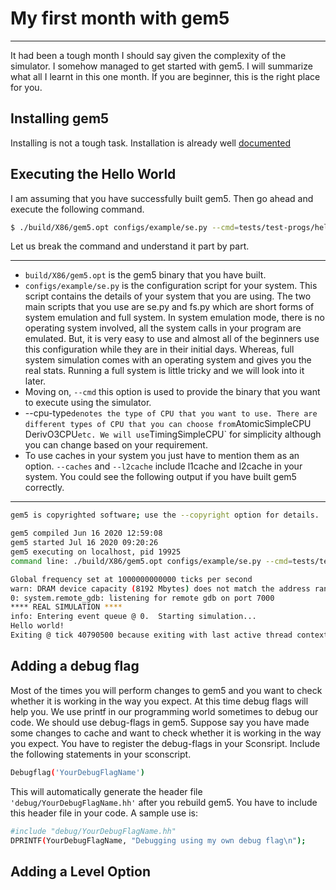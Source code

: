 # My first month with gem5
* * *
It had been a tough month I should say given the complexity of the simulator. I somehow managed to get started with gem5. I will summarize what all I learnt in this one month. If you are beginner, this is the right place for you.

## Installing gem5
Installing is not a tough task. Installation is already well [documented](https://www.gem5.org/documentation/learning_gem5/part1/building/)

## Executing the Hello World
I am assuming that you have successfully built gem5. Then go ahead and execute the following command.
```bash
$ ./build/X86/gem5.opt configs/example/se.py --cmd=tests/test-progs/hello/bin/x86/linux/hello --cpu-type=TimingSimpleCPU --caches --l2cache
```
Let us break the command and understand it part by part.
* * *
* `build/X86/gem5.opt` is the gem5 binary that you have built.
* `configs/example/se.py` is the configuration script for your system. This script contains the details of your system that you are using. The two main scripts that you use are se.py and fs.py which are short forms of system emulation and full system. In system emulation mode, there is no operating system involved, all the system calls in your program are emulated. But, it is very easy to use and almost all of the beginners use this configuration while they are in their initial days. Whereas, full system simulation comes with an operating system and gives you the real stats. Running a full system is little tricky and we will look into it later.
* Moving on, `--cmd` this option is used to provide the binary that you want to execute using the simulator. 
* --cpu-type` denotes the type of CPU that you want to use. There are different types of CPU that you can choose from `AtomicSimpleCPU` `DerivO3CPU` etc. We will use `TimingSimpleCPU` for simplicity although you can change based on your requirement.
* To use caches in your system you just have to mention them as an option. `--caches` and `--l2cache` include l1cache and l2cache in your system. You could see the following output if you have built gem5 correctly.
* * *

```bash
gem5 is copyrighted software; use the --copyright option for details.

gem5 compiled Jun 16 2020 12:59:08
gem5 started Jul 16 2020 09:20:26
gem5 executing on localhost, pid 19925
command line: ./build/X86/gem5.opt configs/example/se.py --cmd=tests/test-progs/hello/bin/x86/linux/hello --cpu-type=TimingSimpleCPU --caches --l2cache

Global frequency set at 1000000000000 ticks per second
warn: DRAM device capacity (8192 Mbytes) does not match the address range assigned (512 Mbytes)
0: system.remote_gdb: listening for remote gdb on port 7000
**** REAL SIMULATION ****
info: Entering event queue @ 0.  Starting simulation...
Hello world!
Exiting @ tick 40790500 because exiting with last active thread context
``` 
## Adding a debug flag
Most of the times you will perform changes to gem5 and you want to check whether it is working in the way you expect. At this time debug flags will help you. We use printf in our programming world sometimes to debug our code. We should use debug-flags in gem5. Suppose say you have made some changes to cache and want to check whether it is working in the way you expect. You have to register the debug-flags in your Sconsript. Include the following statements in your sconscript.
```bash
Debugflag('YourDebugFlagName')
```
This will automatically generate the header file `'debug/YourDebugFlagName.hh'` after you rebuild gem5. You have to include this header file in your code. A sample use is:
```bash
#include "debug/YourDebugFlagName.hh"
DPRINTF(YourDebugFlagName, "Debugging using my own debug flag\n");
```
## Adding a Level Option

